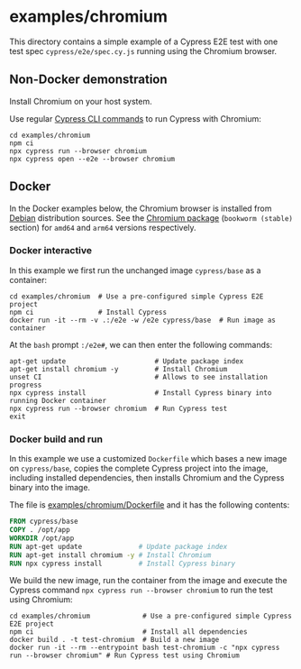 # examples/chromium

This directory contains a simple example of a Cypress E2E test with one test spec `cypress/e2e/spec.cy.js` running using the Chromium browser.

## Non-Docker demonstration

Install Chromium on your host system.

Use regular [Cypress CLI commands](https://docs.cypress.io/guides/guides/command-line) to run Cypress with Chromium:

```shell
cd examples/chromium
npm ci
npx cypress run --browser chromium
npx cypress open --e2e --browser chromium
```

## Docker

In the Docker examples below, the Chromium browser is installed from [Debian](https://www.debian.org/distrib/packages) distribution sources. See the [Chromium package](https://packages.debian.org/search?keywords=chromium) (`bookworm (stable)` section) for `amd64` and `arm64` versions respectively.

### Docker interactive

In this example we first run the unchanged image `cypress/base` as a container:

```shell
cd examples/chromium  # Use a pre-configured simple Cypress E2E project
npm ci                # Install Cypress
docker run -it --rm -v .:/e2e -w /e2e cypress/base  # Run image as container
```

At the `bash` prompt `:/e2e#`, we can then enter the following commands:

```shell
apt-get update                      # Update package index
apt-get install chromium -y         # Install Chromium
unset CI                            # Allows to see installation progress
npx cypress install                 # Install Cypress binary into running Docker container
npx cypress run --browser chromium  # Run Cypress test
exit
```

### Docker build and run

In this example we use a customized `Dockerfile` which bases a new image on `cypress/base`, copies the complete Cypress project into the image, including installed dependencies, then installs Chromium and the Cypress binary into the image.

The file is [examples/chromium/Dockerfile](./Dockerfile) and it has the following contents:

```dockerfile
FROM cypress/base
COPY . /opt/app
WORKDIR /opt/app
RUN apt-get update              # Update package index
RUN apt-get install chromium -y # Install Chromium
RUN npx cypress install         # Install Cypress binary
```

We build the new image, run the container from the image and execute the Cypress command `npx cypress run --browser chromium` to run the test using Chromium:

```shell
cd examples/chromium             # Use a pre-configured simple Cypress E2E project
npm ci                           # Install all dependencies
docker build . -t test-chromium  # Build a new image
docker run -it --rm --entrypoint bash test-chromium -c "npx cypress run --browser chromium" # Run Cypress test using Chromium
```

